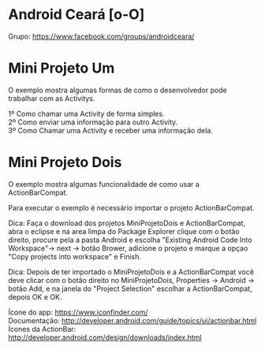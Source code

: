 Android Ceará [o-O]
===================

Grupo: https://www.facebook.com/groups/androidceara/

Mini Projeto Um
===================

O exemplo mostra algumas formas de como o desenvolvedor pode trabalhar com as Activitys.

1º Como chamar uma Activity de forma simples. <br />
2º Como enviar uma informação para outro Activity.  <br />
3º Como Chamar uma Activity e receber uma informação dela.

Mini Projeto Dois
===================

O exemplo mostra algumas funcionalidade de como usar a ActionBarCompat.

Para executar o exemplo é necessário importar o projeto ActionBarCompat. <br />

Dica:
Faça o download dos projetos MiniProjetoDois e ActionBarCompat, abra o eclipse e na area limpa do Package Explorer clique com o botão direito, procure pela a pasta Android e escolha "Existing Android Code Into Workspace"-> next -> botão Brower, adicione o projeto e marque a opçao "Copy projects into workspace" e Finish.


Dica:
Depois de ter importado o MiniProjetoDois e a ActionBarCompat você deve clicar com o botão direito no MiniProjetoDois,
Properties -> Android -> botão Add, e na janela do "Project Selection" escolhar a ActionBarCompat, depois OK e OK.

Ícone do app: https://www.iconfinder.com/ <br />
Documentação: http://developer.android.com/guide/topics/ui/actionbar.html <br />
Ícones da ActionBar: http://developer.android.com/design/downloads/index.html

